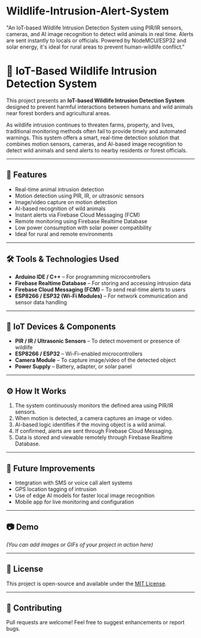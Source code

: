 # Wildlife-Intrusion-Alert-System
"An IoT-based Wildlife Intrusion Detection System using PIR/IR sensors, cameras, and AI image recognition to detect wild animals in real time. Alerts are sent instantly to locals or officials. Powered by NodeMCU/ESP32 and solar energy, it's ideal for rural areas to prevent human-wildlife conflict."
# 🐾 IoT-Based Wildlife Intrusion Detection System

This project presents an **IoT-based Wildlife Intrusion Detection System** designed to prevent harmful interactions between humans and wild animals near forest borders and agricultural areas.

As wildlife intrusion continues to threaten farms, property, and lives, traditional monitoring methods often fail to provide timely and automated warnings. This system offers a smart, real-time detection solution that combines motion sensors, cameras, and AI-based image recognition to detect wild animals and send alerts to nearby residents or forest officials.

---

## 🔧 Features

- Real-time animal intrusion detection
- Motion detection using PIR, IR, or ultrasonic sensors
- Image/video capture on motion detection
- AI-based recognition of wild animals
- Instant alerts via Firebase Cloud Messaging (FCM)
- Remote monitoring using Firebase Realtime Database
- Low power consumption with solar power compatibility
- Ideal for rural and remote environments

---

## 🛠️ Tools & Technologies Used

- **Arduino IDE / C++** – For programming microcontrollers
- **Firebase Realtime Database** – For storing and accessing intrusion data
- **Firebase Cloud Messaging (FCM)** – To send real-time alerts to users
- **ESP8266 / ESP32 (Wi-Fi Modules)** – For network communication and sensor data handling

---

## 📡 IoT Devices & Components

- **PIR / IR / Ultrasonic Sensors** – To detect movement or presence of wildlife
- **ESP8266 / ESP32** – Wi-Fi-enabled microcontrollers
- **Camera Module** – To capture image/video of the detected object
- **Power Supply** – Battery, adapter, or solar panel

---

## ⚙️ How It Works

1. The system continuously monitors the defined area using PIR/IR sensors.
2. When motion is detected, a camera captures an image or video.
3. AI-based logic identifies if the moving object is a wild animal.
4. If confirmed, alerts are sent through Firebase Cloud Messaging.
5. Data is stored and viewable remotely through Firebase Realtime Database.

---

## 🌱 Future Improvements

- Integration with SMS or voice call alert systems
- GPS location tagging of intrusion
- Use of edge AI models for faster local image recognition
- Mobile app for live monitoring and configuration

---

## 📷 Demo

*(You can add images or GIFs of your project in action here)*

---

## 📄 License

This project is open-source and available under the [MIT License](LICENSE).

---

## 🙌 Contributing

Pull requests are welcome! Feel free to suggest enhancements or report bugs.

